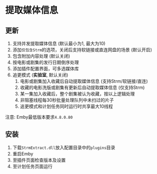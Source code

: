 # 提取媒体信息

## 更新

1. 支持并发提取媒体信息 (默认最小为1, 最大为10)
2. 添加`仅包含Strm`的选项，关闭后支持软链接或直连网盘的场景 (默认开启)
3. 包含附加内容处理 (默认关闭)
4. 按电影或剧集的发行日期倒序处理
5. 添加插件配置界面，可多选媒体库
6. 追更模式 (**实验室**, 默认关闭)
   1. 电影或剧集加入收藏后自动提取媒体信息 (支持Strm/软链接/直连)
   2. 收藏的电影洗版或剧集有更新后自动提取媒体信息 (仅支持Strm)
   3. 某一集加入收藏后，整个剧集被认为收藏，按以上逻辑处理
   4. 非阻塞线程每30秒批量处理队列中未扫过的片子
   5. 追更模式和计划任务同时运行时共享最大10线程

注意: Emby最低版本要求`4.8.0.80`

## 安装

1. 下载`StrmExtract.dll`放入配置目录中的`plugins`目录
2. 重启Emby
3. 至插件页面检查版本及设置
4. 至计划任务页面运行
